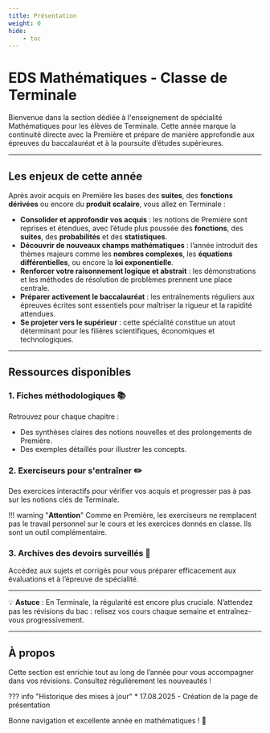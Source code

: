 ```yaml
---
title: Présentation
weight: 0
hide: 
    - toc
---
```


# EDS Mathématiques - Classe de Terminale

Bienvenue dans la section dédiée à l'enseignement de spécialité Mathématiques pour les élèves de Terminale. Cette année marque la continuité directe avec la Première et prépare de manière approfondie aux épreuves du baccalauréat et à la poursuite d’études supérieures.

---

## Les enjeux de cette année

Après avoir acquis en Première les bases des **suites**, des **fonctions dérivées** ou encore du **produit scalaire**, vous allez en Terminale :

- **Consolider et approfondir vos acquis** : les notions de Première sont reprises et étendues, avec l’étude plus poussée des **fonctions**, des **suites**, des **probabilités** et des **statistiques**.
- **Découvrir de nouveaux champs mathématiques** : l’année introduit des thèmes majeurs comme les **nombres complexes**, les **équations différentielles**, ou encore la **loi exponentielle**.
- **Renforcer votre raisonnement logique et abstrait** : les démonstrations et les méthodes de résolution de problèmes prennent une place centrale.
- **Préparer activement le baccalauréat** : les entraînements réguliers aux épreuves écrites sont essentiels pour maîtriser la rigueur et la rapidité attendues.
- **Se projeter vers le supérieur** : cette spécialité constitue un atout déterminant pour les filières scientifiques, économiques et technologiques.

---

## Ressources disponibles

### 1. **Fiches méthodologiques 📚**
Retrouvez pour chaque chapitre :

* Des synthèses claires des notions nouvelles et des prolongements de Première.
* Des exemples détaillés pour illustrer les concepts.

### 2. **Exerciseurs pour s'entraîner ✏️**
Des exercices interactifs pour vérifier vos acquis et progresser pas à pas sur les notions clés de Terminale.

!!! warning "**Attention**" 
    Comme en Première, les exerciseurs ne remplacent pas le travail personnel sur le cours et les exercices donnés en classe. Ils sont un outil complémentaire.

### 3. **Archives des devoirs surveillés 📄**
Accédez aux sujets et corrigés pour vous préparer efficacement aux évaluations et à l’épreuve de spécialité.

---

💡 **Astuce** : En Terminale, la régularité est encore plus cruciale. N’attendez pas les révisions du bac : relisez vos cours chaque semaine et entraînez-vous progressivement.

---

## À propos
Cette section est enrichie tout au long de l’année pour vous accompagner dans vos révisions. Consultez régulièrement les nouveautés !

??? info "Historique des mises à jour"
    * 17.08.2025 - Création de la page de présentation

Bonne navigation et excellente année en mathématiques ! 🚀